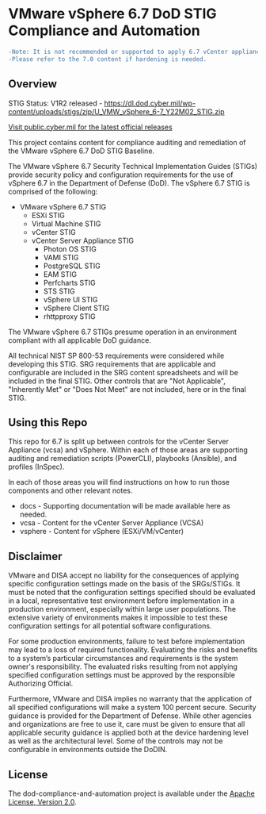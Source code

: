 # VMware vSphere 6.7 DoD STIG Compliance and Automation

```diff
-Note: It is not recommended or supported to apply 6.7 vCenter appliance STIG controls to a 7.0 or greater vCenter.
-Please refer to the 7.0 content if hardening is needed.
```

## Overview
STIG Status: V1R2 released - https://dl.dod.cyber.mil/wp-content/uploads/stigs/zip/U_VMW_vSphere_6-7_Y22M02_STIG.zip

[Visit public.cyber.mil for the latest official releases](https://public.cyber.mil/stigs/)

This project contains content for compliance auditing and remediation of the VMware vSphere 6.7 DoD STIG Baseline.  

The VMware vSphere 6.7 Security Technical Implementation Guides (STIGs) provide security policy and configuration requirements for the use of vSphere 6.7 in the Department of Defense (DoD). The vSphere 6.7 STIG is comprised of the following:

- VMware vSphere 6.7 STIG
  - ESXi STIG
  - Virtual Machine STIG
  - vCenter STIG
  - vCenter Server Appliance STIG
    - Photon OS STIG
    - VAMI STIG
    - PostgreSQL STIG
    - EAM STIG
    - Perfcharts STIG
    - STS STIG
    - vSphere UI STIG
    - vSphere Client STIG
    - rhttpproxy STIG

The VMware vSphere 6.7 STIGs presume operation in an environment compliant with all applicable DoD guidance.

All technical NIST SP 800-53 requirements were considered while developing this STIG. SRG requirements that are applicable and configurable are included in the SRG content spreadsheets and will be included in the final STIG. Other controls that are "Not Applicable", "Inherently Met" or "Does Not Meet" are not included, here or in the final STIG.

## Using this Repo

This repo for 6.7 is split up between controls for the vCenter Server Appliance (vcsa) and vSphere.  Within each of those areas are supporting auditing and remediation scripts (PowerCLI), playbooks (Ansible), and profiles (InSpec).  

In each of those areas you will find instructions on how to run those components and other relevant notes.  

- docs - Supporting documentation will be made available here as needed.
- vcsa - Content for the vCenter Server Appliance (VCSA)
- vsphere - Content for vSphere (ESXi/VM/vCenter)

## Disclaimer

VMware and DISA accept no liability for the consequences of applying specific configuration settings made on the basis of the SRGs/STIGs. It must be noted that the configuration settings specified should be evaluated in a local, representative test environment before implementation in a production environment, especially within large user populations. The extensive variety of environments makes it impossible to test these configuration settings for all potential software configurations.

For some production environments, failure to test before implementation may lead to a loss of required functionality. Evaluating the risks and benefits to a system’s particular circumstances and requirements is the system owner's responsibility. The evaluated risks resulting from not applying specified configuration settings must be approved by the responsible Authorizing Official.

Furthermore, VMware and DISA implies no warranty that the application of all specified configurations will make a system 100 percent secure. Security guidance is provided for the Department of Defense. While other agencies and organizations are free to use it, care must be given to ensure that all applicable security guidance is applied both at the device hardening level as well as the architectural level. Some of the controls may not be configurable in environments outside the DoDIN.

## License

The dod-compliance-and-automation project is available under the [Apache License, Version 2.0](LICENSE).
